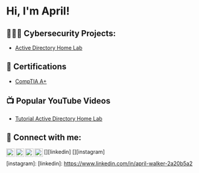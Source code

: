 <h1>Hi, I'm April!</h1>

<h2>👩🏾‍💻 Cybersecurity Projects:</h2>

  - [Active Directory Home Lab](url)

<h2>📄 Certifications</h2>

- [CompTIA A+](https://www.credly.com/badges/a9085b29-3075-4f2f-9b0f-be0058697c61/public_url)

<h2>📺 Popular YouTube Videos</h2>

- [Tutorial Active Directory Home Lab](url)

<h2> 📲 Connect with me:</h2>

[<img align="left" alt="JoshMadakor | YouTube" width="22px" src="https://cdn.jsdelivr.net/npm/simple-icons@v3/icons/youtube.svg" />][youtube]
[<img align="left" alt="JoshMadakor | Twitter" width="22px" src="https://cdn.jsdelivr.net/npm/simple-icons@v3/icons/twitter.svg" />][twitter]
[<img align="left" alt="JoshMadakor | LinkedIn" width="22px" src="https://cdn.jsdelivr.net/npm/simple-icons@v3/icons/linkedin.svg" />][linkedin]
[<img align="left" alt="JoshMadakor | Instagram" width="22px" src="https://cdn.jsdelivr.net/npm/simple-icons@v3/icons/instagram.svg" />][instagram]

[twitter]: https://x.com/_aprilchaunai
[youtube]: https://www.youtube.com/@moradoflores16
[instagram]: 
[linkedin]: https://www.linkedin.com/in/april-walker-2a20b5a2
<!--
**joshmadakor1/joshmadakor1** is a ✨ _special_ ✨ repository because its `README.md` (this file) appears on your GitHub profile.

Here are some ideas to get you started:

- 🔭 I’m currently working on ...
- 🌱 I’m currently learning ...
- 👯 I’m looking to collaborate on ...
- 🤔 I’m looking for help with ...
- 💬 Ask me about ...
- 📫 How to reach me: ...
- 😄 Pronouns: ...
- ⚡ Fun fact: ...
-->
